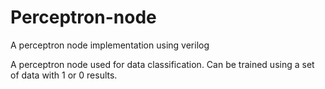 # Perceptron-node
A perceptron node implementation using verilog

A perceptron node used for data classification. Can be trained using a set of data with 1 or 0 results.
